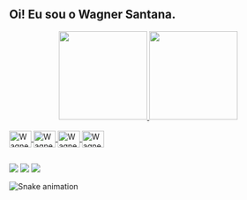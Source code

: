 ## Oi! Eu sou o Wagner Santana.
<div align="center">
  <a href="https://github.com/WagnerSantana91">
  <img height="160em" src="https://github-readme-stats.vercel.app/api?username=WagnerSantana91&show_icons=true&theme=dark&include_all_commits=true&count_private=true"/>
  <img height="160em" src="https://github-readme-stats.vercel.app/api/top-langs/?username=WagnerSantana91&layout=compact&langs_count=7&theme=dark"/>
</div>
<div style="display: inline_block"><br>
  <img align="center" alt="Wagner-Java" height="30" width="40" src="https://cdn.jsdelivr.net/gh/devicons/devicon/icons/java/java-original.svg">
  <img align="center" alt="Wagner-Spring" height="30" width="40" src="https://cdn.jsdelivr.net/gh/devicons/devicon/icons/spring/spring-original.svg">
  <img align="center" alt="Wagner-Bootstrap" height="30" width="40" src="https://cdn.jsdelivr.net/gh/devicons/devicon/icons/bootstrap/bootstrap-original.svg">
  <img align="center" alt="Wagner-Html" height="30" width="40" src="https://cdn.jsdelivr.net/gh/devicons/devicon/icons/html5/html5-original.svg">
  
</div>
  
  ##
 <div>
 <a href="https://www.linkedin.com/in/wagner-silva-santana-481018259/" target="_blank"><img src="https://img.shields.io/badge/LinkedIn-0077B5?style=for-the-badge&logo=linkedin&logoColor=white" target="_blank"></a>
 <a href="mailto:wssantana1991@gmail.com" target="_blank"><img src="https://img.shields.io/badge/Gmail-D14836?style=for-the-badge&logo=gmail&logoColor=white" target="_blank"></a>
  <a href="https://www.instagram.com/wssantana91/" target="_blank"><img src="https://img.shields.io/badge/Instagram-E4405F?style=for-the-badge&logo=instagram&logoColor=white" target="_blank"></a>
 </div>
  
![Snake animation](https://github.com/WagnerSantana91/WagnerSantana91/blob/output/github-contribution-grid-snake.svg)
